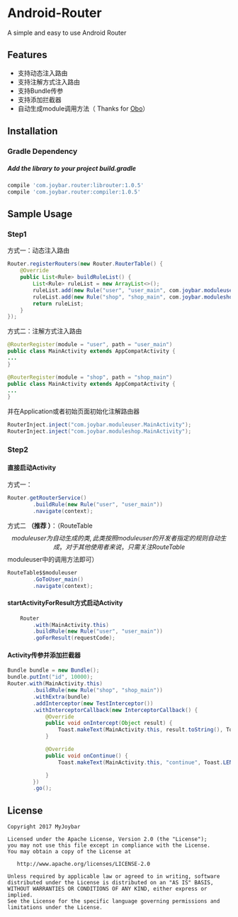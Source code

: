 # Android-Router
A simple and easy to use Android Router

## Features
 - 支持动态注入路由
 - 支持注解方式注入路由
 - 支持Bundle传参
 - 支持添加拦截器
 - 自动生成module调用方法（ Thanks for [Obo](https://github.com/OboBear)）
 
## Installation
### Gradle Dependency
#####   Add the library to your project build.gradle
```gradle
compile 'com.joybar.router:librouter:1.0.5'
compile 'com.joybar.router:compiler:1.0.5'
```


## Sample Usage

### Step1

方式一：动态注入路由

```java
Router.registerRouters(new Router.RouterTable() {
    @Override
    public List<Rule> buildRuleList() {
        List<Rule> ruleList = new ArrayList<>();
        ruleList.add(new Rule("user", "user_main", com.joybar.moduleuser.MainActivity.class));
        ruleList.add(new Rule("shop", "shop_main", com.joybar.moduleshop.MainActivity.class));
        return ruleList;
    }
});

```

方式二：注解方式注入路由

```java
@RouterRegister(module = "user", path = "user_main")
public class MainActivity extends AppCompatActivity {
...
}

```
```java
@RouterRegister(module = "shop", path = "shop_main")
public class MainActivity extends AppCompatActivity {
...
}

```
并在Application或者初始页面初始化注解路由器

```java
RouterInject.inject("com.joybar.moduleuser.MainActivity");
RouterInject.inject("com.joybar.moduleshop.MainActivity");
```


### Step2

####  直接启动Activity

方式一：

```java
Router.getRouterService()
		.buildRule(new Rule("user", "user_main"))
		.navigate(context);
```

方式二  **（推荐 ）**：（RouteTable$$moduleuser 为自动生成的类,此类按照moduleuser的开发者指定的规则自动生成，对于其他使用者来说，只需关注RouteTable$$moduleuser中的调用方法即可）

```java
RouteTable$$moduleuser
		.GoToUser_main()
		.navigate(context);	
```
#### startActivityForResult方式启动Activity
```java
    Router
        .with(MainActivity.this)
        .buildRule(new Rule("user", "user_main"))
        .goForResult(requestCode);
```

#### Activity传参并添加拦截器


```java
Bundle bundle = new Bundle();
bundle.putInt("id", 10000);
Router.with(MainActivity.this)
        .buildRule(new Rule("shop", "shop_main"))
        .withExtra(bundle)
        .addInterceptor(new TestInterceptor())
        .withInterceptorCallback(new InterceptorCallback() {
            @Override
            public void onIntercept(Object result) {
                Toast.makeText(MainActivity.this, result.toString(), Toast.LENGTH_LONG).show();
            }

            @Override
            public void onContinue() {
                Toast.makeText(MainActivity.this, "continue", Toast.LENGTH_LONG).show();

            }
        })
        .go();
```

## License

    Copyright 2017 MyJoybar

    Licensed under the Apache License, Version 2.0 (the "License");
    you may not use this file except in compliance with the License.
    You may obtain a copy of the License at

       http://www.apache.org/licenses/LICENSE-2.0

    Unless required by applicable law or agreed to in writing, software
    distributed under the License is distributed on an "AS IS" BASIS,
    WITHOUT WARRANTIES OR CONDITIONS OF ANY KIND, either express or implied.
    See the License for the specific language governing permissions and
    limitations under the License.    
        